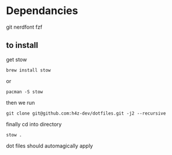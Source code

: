 # Dependancies

git
nerdfont
fzf


## to install

get stow

```
brew install stow
```
or
```
pacman -S stow
```
then we run
```
git clone git@github.com:h4z-dev/dotfiles.git -j2 --recursive
```
finally cd into directory

```
stow .
```


dot files should automagically apply
